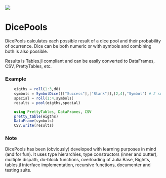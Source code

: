 [![](https://img.shields.io/badge/docs-latest-blue.svg)](https://lsaenzt.github.io/DicePools.jl/dev/)

# DicePools

DicePools calculates each possible result of a dice pool and their probability of ocurrence. Dice can be both numeric or with symbols and combining both is also possible.

Results is Tables.jl compliant and can be easily converted to DataFrames, CSV, PrettyTables, etc.

### Example 
```julia
    eigths = roll(1:3,d8)
    symbols = SymbolDice([["Success"],["Blank"]],[2,4],"Symbol") # 2 success and 4 blanks
    special = roll(1:4,symbols)
    results = pool(eigths,special)

    using PrettyTables, DataFrames, CSV
    pretty_table(eigths)
    DataFrame(symbols)
    CSV.write(results)
```

### Note

DicePools has been (obviously) developed with learning purposes in mind (and for fun). It uses type hierarchies, type constructors (inner and outter), multiple dispath, do-block functions, overloading of Julia Base, BigInts, tables.jl interface implementation, recursive functions, documenter and testing suite.
